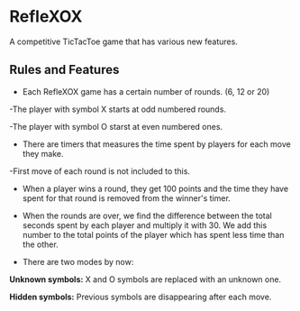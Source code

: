 # RefleXOX
 A competitive TicTacToe game that has various new features.

## Rules and Features

* Each RefleXOX game has a certain number of rounds. (6, 12 or 20)

-The player with symbol X starts at odd numbered rounds. 

-The player with symbol O starst at even numbered ones. 

* There are timers that measures the time spent by players for each move they make.

-First move of each round is not included to this. 

* When a player wins a round, they get 100 points and the time they have spent for that round is removed from the winner's timer.

* When the rounds are over, we find the difference between the total seconds spent by each player and multiply it with 30. We add this number to the total points of the player which has spent less time than the other.

* There are two modes by now:

**Unknown symbols:** X and O symbols are replaced with an unknown one. 

**Hidden symbols:** Previous symbols are disappearing after each move.
